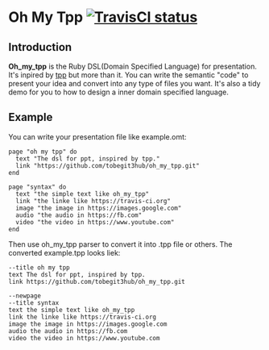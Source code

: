 # Oh My Tpp [![TravisCI status](https://secure.travis-ci.org/tobegit3hub/oh_my_tpp.png)](http://travis-ci.org/tobegit3hub/oh_my_tpp)

## Introduction
**Oh_my_tpp** is the Ruby DSL(Domain Specified Language) for presentation. It's inpired by [tpp](hhttp://www.ngolde.de/tpp.html) but more than it. You can write the semantic "code" to present your idea and convert into any type of files you want. It's also a tidy demo for you to how to design a inner domain specified language.

## Example
You can write your presentation file like example.omt:

```
page "oh my tpp" do
  text "The dsl for ppt, inspired by tpp."
  link "https://github.com/tobegit3hub/oh_my_tpp.git"
end

page "syntax" do
  text "the simple text like oh_my_tpp"
  link "the linke like https://travis-ci.org"
  image "the image in https://images.google.com"
  audio "the audio in https://fb.com"
  video "the video in https://www.youtube.com"
end
```

Then use oh_my_tpp parser to convert it into .tpp file or others. The converted example.tpp looks liek:

```
--title oh my tpp
text The dsl for ppt, inspired by tpp.
link https://github.com/tobegit3hub/oh_my_tpp.git

--newpage
--title syntax
text the simple text like oh_my_tpp
link the linke like https://travis-ci.org
image the image in https://images.google.com
audio the audio in https://fb.com
video the video in https://www.youtube.com
```

